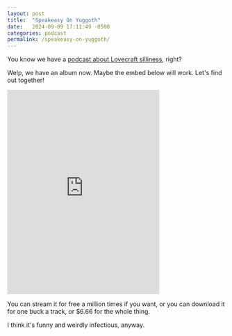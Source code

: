 ```yaml
---
layout: post
title:  "Speakeasy On Yuggoth"
date:   2024-09-09 17:11:49 -0500
categories: podcast
permalink: /speakeasy-on-yuggoth/
---
```

You know we have a [podcast about Lovecraft silliness](https://podsothoth.club), right?

Welp, we have an album now. Maybe the embed below will work. Let's find out together!

<iframe style="border: 0; width: 350px; height: 470px;" src="https://bandcamp.com/EmbeddedPlayer/album=3510921440/size=large/bgcol=ffffff/linkcol=0687f5/tracklist=false/transparent=true/" seamless><a href="https://podsothoth.bandcamp.com/album/speakeasy-on-yuggoth">Speakeasy on Yuggoth by Huge Success</a></iframe>

You can stream it for free a million times if you want, or you can download it for one buck a track, or $6.66 for the whole thing.

I think it's funny and weirdly infectious, anyway.